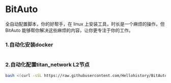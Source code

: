 # BitAuto

全自动配置脚本，你的好帮手，在 linux 上安装工具，时长是一个麻烦的操作，但 BitAuto 能够帮你解决这些麻烦的内容，让你更专注于你的工作。

### 1.自动化安装docker

```bash

```


### 2.自动化配置titan_network L2节点
```bash
bash <(curl -sSL https://raw.githubusercontent.com/Hellohistory/BitAuto/refs/heads/main/crypto_tool/deploy_titan/deploy_titan_zh.sh)
```
